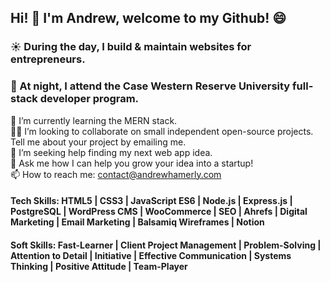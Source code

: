 ## Hi! 👋 I'm Andrew, welcome to my Github! :smile:

### :sunny: During the day, I build & maintain websites for entrepreneurs. 
### :crescent_moon: At night, I attend the Case Western Reserve University full-stack developer program.

🌱 I’m currently learning the MERN stack. </br>
:man_technologist: I’m looking to collaborate on small independent open-source projects. Tell me about your project by emailing me. </br>
🤔 I’m seeking help finding my next web app idea. </br>
💬 Ask me how I can help you grow your idea into a startup! </br>
📫 How to reach me: contact@andrewhamerly.com

#### Tech Skills: HTML5 | CSS3 | JavaScript ES6 | Node.js | Express.js | PostgreSQL | WordPress CMS | WooCommerce | SEO | Ahrefs | Digital Marketing | Email Marketing | Balsamiq Wireframes | Notion
#### Soft Skills: Fast-Learner | Client Project Management | Problem-Solving | Attention to Detail | Initiative | Effective Communication | Systems Thinking | Positive Attitude | Team-Player
